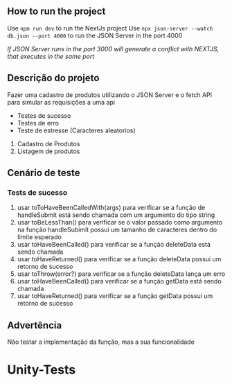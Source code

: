 ## How to run the project

Use `npm run dev` to run the NextJs project
Use `npx json-server --watch db.json --port 4000` to run the JSON Server in the port 4000

_If JSON Server runs in the port 3000 will generate a conflict with NEXTJS, that executes in the same port_

## Descrição do projeto

Fazer uma cadastro de produtos utilizando o JSON Server e o fetch API
para simular as requisições a uma api

- Testes de sucesso
- Testes de erro
- Teste de estresse (Caracteres aleatorios)

1. Cadastro de Produtos
2. Listagem de produtos

## Cenário de teste

### Tests de sucesso

1. usar toToHaveBeenCalledWith(args) para verificar se a função de handleSubmit está sendo chamada com um argumento do tipo string
2. usar toBeLessThan() para verificar se o valor passado como argumento na função handleSubimit
   possui um tamanho de caracteres dentro do limite esperado
3. usar toHaveBeenCalled() para verificar se a função deleteData está sendo chamada
4. usar toHaveReturned() para verificar se a função deleteData possui um retorno de sucesso
5. usar toThrow(error?) para verificar se a função deleteData lança um erro
6. usar toHaveBeenCalled() para verificar se a função getData está sendo chamada
7. usar toHaveReturned() para verificar se a função getData possui um retorno de sucesso

## Advertência

Não testar a implementação da função, mas a sua funcionalidade
# Unity-Tests
